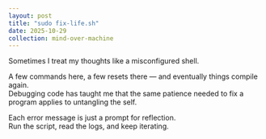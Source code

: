 ```yaml
---
layout: post
title: "sudo fix-life.sh"
date: 2025-10-29
collection: mind-over-machine
---
```


Sometimes I treat my thoughts like a misconfigured shell.

A few commands here, a few resets there — and eventually things compile again.  
Debugging code has taught me that the same patience needed to fix a program applies to untangling the self.

Each error message is just a prompt for reflection.  
Run the script, read the logs, and keep iterating.
